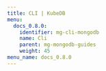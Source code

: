 ```yaml
---
title: CLI | KubeDB
menu:
  docs_0.8.0:
    identifier: mg-cli-mongodb
    name: Cli
    parent: mg-mongodb-guides
    weight: 45
menu_name: docs_0.8.0
---
```


